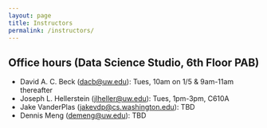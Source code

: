 ```yaml
---
layout: page
title: Instructors
permalink: /instructors/
---
```


## Office hours (Data Science Studio, 6th Floor PAB)

- David A. C. Beck (dacb@uw.edu): Tues, 10am on 1/5 & 9am-11am thereafter
- Joseph L. Hellerstein (jlheller@uw.edu): Tues, 1pm-3pm, C610A
- Jake VanderPlas (jakevdp@cs.washington.edu): TBD
- Dennis Meng (demeng@uw.edu): TBD
